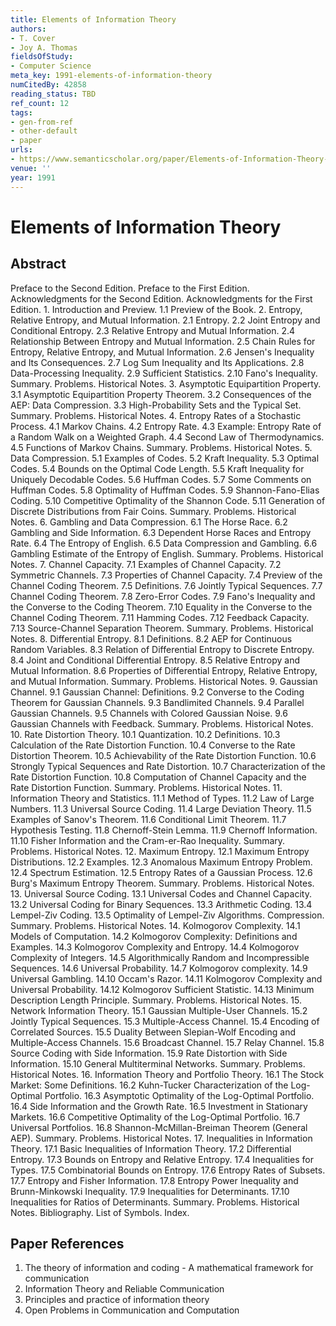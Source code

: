 ```yaml
---
title: Elements of Information Theory
authors:
- T. Cover
- Joy A. Thomas
fieldsOfStudy:
- Computer Science
meta_key: 1991-elements-of-information-theory
numCitedBy: 42858
reading_status: TBD
ref_count: 12
tags:
- gen-from-ref
- other-default
- paper
urls:
- https://www.semanticscholar.org/paper/Elements-of-Information-Theory-Cover-Thomas/7dbdb4209626fd92d2436a058663206216036e68?sort=total-citations
venue: ''
year: 1991
---
```


# Elements of Information Theory

## Abstract

Preface to the Second Edition. Preface to the First Edition. Acknowledgments for the Second Edition. Acknowledgments for the First Edition. 1. Introduction and Preview. 1.1 Preview of the Book. 2. Entropy, Relative Entropy, and Mutual Information. 2.1 Entropy. 2.2 Joint Entropy and Conditional Entropy. 2.3 Relative Entropy and Mutual Information. 2.4 Relationship Between Entropy and Mutual Information. 2.5 Chain Rules for Entropy, Relative Entropy, and Mutual Information. 2.6 Jensen's Inequality and Its Consequences. 2.7 Log Sum Inequality and Its Applications. 2.8 Data-Processing Inequality. 2.9 Sufficient Statistics. 2.10 Fano's Inequality. Summary. Problems. Historical Notes. 3. Asymptotic Equipartition Property. 3.1 Asymptotic Equipartition Property Theorem. 3.2 Consequences of the AEP: Data Compression. 3.3 High-Probability Sets and the Typical Set. Summary. Problems. Historical Notes. 4. Entropy Rates of a Stochastic Process. 4.1 Markov Chains. 4.2 Entropy Rate. 4.3 Example: Entropy Rate of a Random Walk on a Weighted Graph. 4.4 Second Law of Thermodynamics. 4.5 Functions of Markov Chains. Summary. Problems. Historical Notes. 5. Data Compression. 5.1 Examples of Codes. 5.2 Kraft Inequality. 5.3 Optimal Codes. 5.4 Bounds on the Optimal Code Length. 5.5 Kraft Inequality for Uniquely Decodable Codes. 5.6 Huffman Codes. 5.7 Some Comments on Huffman Codes. 5.8 Optimality of Huffman Codes. 5.9 Shannon-Fano-Elias Coding. 5.10 Competitive Optimality of the Shannon Code. 5.11 Generation of Discrete Distributions from Fair Coins. Summary. Problems. Historical Notes. 6. Gambling and Data Compression. 6.1 The Horse Race. 6.2 Gambling and Side Information. 6.3 Dependent Horse Races and Entropy Rate. 6.4 The Entropy of English. 6.5 Data Compression and Gambling. 6.6 Gambling Estimate of the Entropy of English. Summary. Problems. Historical Notes. 7. Channel Capacity. 7.1 Examples of Channel Capacity. 7.2 Symmetric Channels. 7.3 Properties of Channel Capacity. 7.4 Preview of the Channel Coding Theorem. 7.5 Definitions. 7.6 Jointly Typical Sequences. 7.7 Channel Coding Theorem. 7.8 Zero-Error Codes. 7.9 Fano's Inequality and the Converse to the Coding Theorem. 7.10 Equality in the Converse to the Channel Coding Theorem. 7.11 Hamming Codes. 7.12 Feedback Capacity. 7.13 Source-Channel Separation Theorem. Summary. Problems. Historical Notes. 8. Differential Entropy. 8.1 Definitions. 8.2 AEP for Continuous Random Variables. 8.3 Relation of Differential Entropy to Discrete Entropy. 8.4 Joint and Conditional Differential Entropy. 8.5 Relative Entropy and Mutual Information. 8.6 Properties of Differential Entropy, Relative Entropy, and Mutual Information. Summary. Problems. Historical Notes. 9. Gaussian Channel. 9.1 Gaussian Channel: Definitions. 9.2 Converse to the Coding Theorem for Gaussian Channels. 9.3 Bandlimited Channels. 9.4 Parallel Gaussian Channels. 9.5 Channels with Colored Gaussian Noise. 9.6 Gaussian Channels with Feedback. Summary. Problems. Historical Notes. 10. Rate Distortion Theory. 10.1 Quantization. 10.2 Definitions. 10.3 Calculation of the Rate Distortion Function. 10.4 Converse to the Rate Distortion Theorem. 10.5 Achievability of the Rate Distortion Function. 10.6 Strongly Typical Sequences and Rate Distortion. 10.7 Characterization of the Rate Distortion Function. 10.8 Computation of Channel Capacity and the Rate Distortion Function. Summary. Problems. Historical Notes. 11. Information Theory and Statistics. 11.1 Method of Types. 11.2 Law of Large Numbers. 11.3 Universal Source Coding. 11.4 Large Deviation Theory. 11.5 Examples of Sanov's Theorem. 11.6 Conditional Limit Theorem. 11.7 Hypothesis Testing. 11.8 Chernoff-Stein Lemma. 11.9 Chernoff Information. 11.10 Fisher Information and the Cram-er-Rao Inequality. Summary. Problems. Historical Notes. 12. Maximum Entropy. 12.1 Maximum Entropy Distributions. 12.2 Examples. 12.3 Anomalous Maximum Entropy Problem. 12.4 Spectrum Estimation. 12.5 Entropy Rates of a Gaussian Process. 12.6 Burg's Maximum Entropy Theorem. Summary. Problems. Historical Notes. 13. Universal Source Coding. 13.1 Universal Codes and Channel Capacity. 13.2 Universal Coding for Binary Sequences. 13.3 Arithmetic Coding. 13.4 Lempel-Ziv Coding. 13.5 Optimality of Lempel-Ziv Algorithms. Compression. Summary. Problems. Historical Notes. 14. Kolmogorov Complexity. 14.1 Models of Computation. 14.2 Kolmogorov Complexity: Definitions and Examples. 14.3 Kolmogorov Complexity and Entropy. 14.4 Kolmogorov Complexity of Integers. 14.5 Algorithmically Random and Incompressible Sequences. 14.6 Universal Probability. 14.7 Kolmogorov complexity. 14.9 Universal Gambling. 14.10 Occam's Razor. 14.11 Kolmogorov Complexity and Universal Probability. 14.12 Kolmogorov Sufficient Statistic. 14.13 Minimum Description Length Principle. Summary. Problems. Historical Notes. 15. Network Information Theory. 15.1 Gaussian Multiple-User Channels. 15.2 Jointly Typical Sequences. 15.3 Multiple-Access Channel. 15.4 Encoding of Correlated Sources. 15.5 Duality Between Slepian-Wolf Encoding and Multiple-Access Channels. 15.6 Broadcast Channel. 15.7 Relay Channel. 15.8 Source Coding with Side Information. 15.9 Rate Distortion with Side Information. 15.10 General Multiterminal Networks. Summary. Problems. Historical Notes. 16. Information Theory and Portfolio Theory. 16.1 The Stock Market: Some Definitions. 16.2 Kuhn-Tucker Characterization of the Log-Optimal Portfolio. 16.3 Asymptotic Optimality of the Log-Optimal Portfolio. 16.4 Side Information and the Growth Rate. 16.5 Investment in Stationary Markets. 16.6 Competitive Optimality of the Log-Optimal Portfolio. 16.7 Universal Portfolios. 16.8 Shannon-McMillan-Breiman Theorem (General AEP). Summary. Problems. Historical Notes. 17. Inequalities in Information Theory. 17.1 Basic Inequalities of Information Theory. 17.2 Differential Entropy. 17.3 Bounds on Entropy and Relative Entropy. 17.4 Inequalities for Types. 17.5 Combinatorial Bounds on Entropy. 17.6 Entropy Rates of Subsets. 17.7 Entropy and Fisher Information. 17.8 Entropy Power Inequality and Brunn-Minkowski Inequality. 17.9 Inequalities for Determinants. 17.10 Inequalities for Ratios of Determinants. Summary. Problems. Historical Notes. Bibliography. List of Symbols. Index.

## Paper References

1. The theory of information and coding - A mathematical framework for communication
2. Information Theory and Reliable Communication
3. Principles and practice of information theory
4. Open Problems in Communication and Computation
